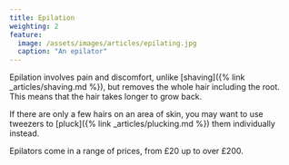 ```yaml
---
title: Epilation
weighting: 2
feature:
  image: /assets/images/articles/epilating.jpg
  caption: "An epilator"
---
```


Epilation involves pain and discomfort, unlike [shaving]({% link _articles/shaving.md %}), but removes the whole hair including the root. This means that the hair takes longer to grow back.

If there are only a few hairs on an area of skin, you may want to use tweezers to [pluck]({% link _articles/plucking.md %}) them individually instead.

Epilators come in a range of prices, from £20 up to over £200.
